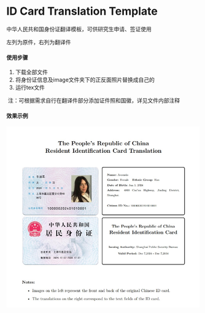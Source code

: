 # ID Card Translation Template

中华人民共和国身份证翻译模板，可供研究生申请、签证使用

左列为原件，右列为翻译件

#### 使用步骤

1. 下载全部文件
2. 将身份证信息及image文件夹下的正反面照片替换成自己的
3. 运行tex文件

​	注：可根据需求自行在翻译件部分添加证件照和国徽，详见文件内部注释

#### 效果示例

![image](https://github.com/rulihongran/ID-Card-Translation/blob/main/image/example.jpg)
